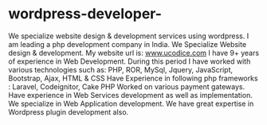 # wordpress-developer-
We specialize website design &amp; development services using wordpress.  I am leading a php development company in India. We Specialize Website design &amp; development.  My website url is: www.ucodice.com  I have 9+ years of experience in Web Development. During this period I have worked with various technologies such as:  PHP, ROR, MySql, Jquery, JavaScript, Bootstrap, Ajax, HTML &amp; CSS  Have Experience in following php frameworks : Laravel, Codeignitor, Cake PHP  Worked on various payment gateways.  Have experience in Web Services development as well as implementation.  We specialize in Web Application development.  We have great expertise in Wordpress plugin development also.

